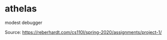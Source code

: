 # athelas

modest debugger

Source: https://reberhardt.com/cs110l/spring-2020/assignments/project-1/
